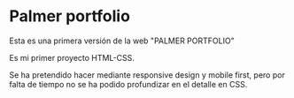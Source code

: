 # Palmer portfolio

Esta es una primera versión de la web "PALMER PORTFOLIO"

Es mi primer proyecto HTML-CSS.

Se ha pretendido hacer mediante responsive design y mobile first, pero por falta de tiempo no se ha podido profundizar en el detalle en CSS.
